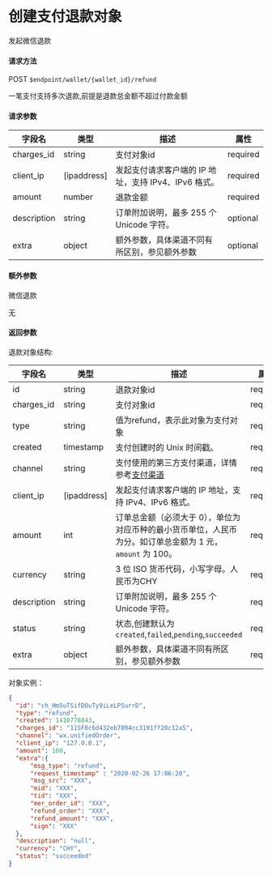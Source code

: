 # 创建支付退款对象

发起微信退款

#### 请求方法

POST `$endpoint/wallet/{wallet_id}/refund`

一笔支付支持多次退款,前提是退款总金额不超过付款金额

#### 请求参数

| 字段名         | 类型        | 描述                                                         | 属性          |
| -------------- | ----------- | ------------------------------------------------------------ | ------------- |
| charges_id       | string      | 支付对象id                         | required      |
| client_ip      | [ipaddress] | 发起支付请求客户端的 IP 地址，支持 IPv4、IPv6 格式。         | required      |
| amount    | number      | 退款金额                     | required      |
| description    | string      | 订单附加说明，最多 255 个 Unicode 字符。                     | optional      |
| extra           | object      | 额外参数，具体渠道不同有所区别，参见额外参数                 | optional      |

#### 额外参数

微信退款

无

#### 返回参数

退款对象结构:

| 字段名          | 类型        | 描述                                                         | 属性          |
| --------------- | ----------- | ------------------------------------------------------------ | ------------- |
| id              | string      | 退款对象id                                                   | required |
|charges_id       | string      | 支付对象id                                                    |required|
| type            | string      | 值为refund，表示此对象为支付对象                             | required |
| created         | timestamp   | 支付创建时的 Unix 时间戳。                                   | required |
| channel         | string      | 支付使用的第三方支付渠道，详情参考[支付渠道]()               | required      |
| client_ip       | [ipaddress] | 发起支付请求客户端的 IP 地址，支持 IPv4、IPv6 格式。         | required      |
| amount          | int         | 订单总金额（必须大于 0），单位为对应币种的最小货币单位，人民币为分。如订单总金额为 1 元，`amount` 为 100。 | required      |
| currency        | string      | 3 位 ISO 货币代码，小写字母。人民币为CHY                     | required      |
| description     | string      | 订单附加说明，最多 255 个 Unicode 字符。                     | required      |
| status          | string      | 状态,创建默认为`created`,`failed`,`pending`,`succeeded`     | required     |
| extra           | object      | 额外参数，具体渠道不同有所区别，参见额外参数                 | required      |

对象实例：
```json
{
  "id": "ch_Hm5uTSifDOuTy9iLeLPSurrD",
  "type": "refund",
  "created": 1410778843,
  "charges_id": "11SF0c6d432eb7894cc3191ff20c12a5",
  "channel": "wx.unifiedOrder",
  "client_ip": "127.0.0.1",
  "amount": 100,
  "extra":{
      "msg_type": "refund",
      "request_timestamp" : "2020-02-26 17:06:20",
      "msg_src": "XXX",
      "mid": "XXX",
      "tid": "XXX",
      "mer_order_id": "XXX",
      "refund_order": "XXX",
      "refund_amount": "XXX",
      "sign": "XXX"
  },
  "description": "null",
  "currency": "CHY",
  "status": "succeeded"
}
```